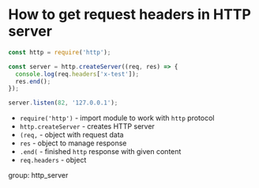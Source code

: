 # How to get request headers in HTTP server

```js
const http = require('http');

const server = http.createServer((req, res) => {
  console.log(req.headers['x-test']);
  res.end();
});

server.listen(82, '127.0.0.1');
```

- `require('http')` - import module to work with `http` protocol
- `http.createServer` - creates HTTP server
- `(req,` - object with request data
- `res` - object to manage response
- `.end(` - finished `http` response with given content
- `req.headers` - object

group: http_server


